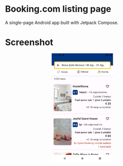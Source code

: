Booking.com listing page
===========
A single-page Android app built with Jetpack Compose.

Screenshot
===========

<p align="center">
  <img src="/screenshots/listing_page.png" alt="Listing" width="200"/>
</p>

